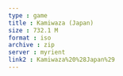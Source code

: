 ```yaml
---
type : game
title : Kamiwaza (Japan)
size : 732.1 M
format : iso
archive : zip
server : myrient
link2 : Kamiwaza%20%28Japan%29
---
```

